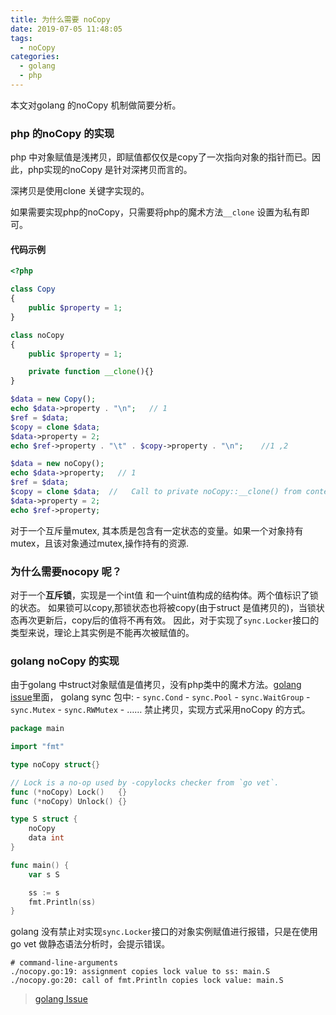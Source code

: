 ```yaml
---
title: 为什么需要 noCopy
date: 2019-07-05 11:48:05
tags:
  - noCopy
categories:
  - golang
  - php
---
```


本文对golang 的noCopy 机制做简要分析。

<!--more-->
### php 的noCopy 的实现

php 中对象赋值是浅拷贝，即赋值都仅仅是copy了一次指向对象的指针而已。因此，php实现的noCopy 是针对深拷贝而言的。

深拷贝是使用clone 关键字实现的。

如果需要实现php的noCopy，只需要将php的魔术方法`__clone` 设置为私有即可。

#### 代码示例

```php
<?php

class Copy
{
    public $property = 1;
}

class noCopy 
{
    public $property = 1;

    private function __clone(){}
}

$data = new Copy();
echo $data->property . "\n";   // 1
$ref = $data;
$copy = clone $data;
$data->property = 2;
echo $ref->property . "\t" . $copy->property . "\n";    //1 ,2

$data = new noCopy(); 
echo $data->property;   // 1
$ref = $data;
$copy = clone $data;  //   Call to private noCopy::__clone() from context ...
$data->property = 2;
echo $ref->property;
```

对于一个互斥量mutex, 其本质是包含有一定状态的变量。如果一个对象持有mutex，且该对象通过mutex,操作持有的资源.

### 为什么需要nocopy 呢？
对于一个**互斥锁**，实现是一个int值 和一个uint值构成的结构体。两个值标识了锁的状态。
如果锁可以copy,那锁状态也将被copy(由于struct 是值拷贝的)，当锁状态再次更新后，copy后的值将不再有效。
因此，对于实现了`sync.Locker`接口的类型来说，理论上其实例是不能再次被赋值的。

### golang noCopy 的实现
由于golang 中struct对象赋值是值拷贝，没有php类中的魔术方法。[golang issue](https://golang.org/issues/8005#issuecomment-190753527)里面，
golang sync 包中:
	- `sync.Cond`
	- `sync.Pool`
	- `sync.WaitGroup`
    - `sync.Mutex`
    - `sync.RWMutex`
    - …… 
 禁止拷贝，实现方式采用noCopy 的方式。

```go
package main

import "fmt"

type noCopy struct{}

// Lock is a no-op used by -copylocks checker from `go vet`.
func (*noCopy) Lock()   {}
func (*noCopy) Unlock() {}

type S struct {
	noCopy
	data int
}

func main() {
	var s S

	ss := s
	fmt.Println(ss)
}
```

golang 没有禁止对实现`sync.Locker`接口的对象实例赋值进行报错，只是在使用go vet 做静态语法分析时，会提示错误。

```
# command-line-arguments
./nocopy.go:19: assignment copies lock value to ss: main.S
./nocopy.go:20: call of fmt.Println copies lock value: main.S
```
> [golang Issue](https://golang.org/issues/8005#issuecomment-190753527)
